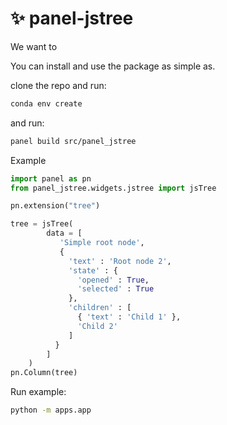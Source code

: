 # ✨ panel-jstree

We want to


You can install and use the package as simple as.

clone the repo and run:

```bash
conda env create
```

and run:

```bash
panel build src/panel_jstree
```


Example

```python
import panel as pn
from panel_jstree.widgets.jstree import jsTree

pn.extension("tree")

tree = jsTree(
        data = [
           'Simple root node',
           {
             'text' : 'Root node 2',
             'state' : {
               'opened' : True,
               'selected' : True
             },
             'children' : [
               { 'text' : 'Child 1' },
               'Child 2'
             ]
          }
        ]
    )
pn.Column(tree)
```

Run example:

```bash
python -m apps.app
```
